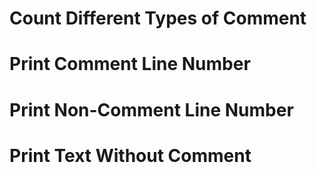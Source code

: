 # Count Different Types of Comment
# Print Comment Line Number
# Print Non-Comment Line Number
# Print Text Without Comment
